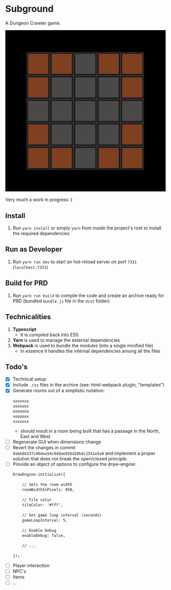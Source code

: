 # Subground

A Dungeon Crawler game.

![Subground - WIP](Subgroud_wip.png)

Very much a work in progress :)

## Install
1. Run `yarn install` or simply `yarn` from inside the project's root to install the required dependencies

## Run as Developer
1. Run `yarn run dev` to start an hot-reload server on port `7331` (`localhost:7331`) 

## Build for PRD
1. Run `yarn run build` to compile the code and create an archive ready for PRD (bundled `bundle.js` file in the `dist` folder) 

## Technicalities
1. **Typescript**
    - It is compiled back into ES5
2. **Yarn** is used to manage the external dependencies
3. **Webpack** is used to bundle the modules (into a single minified file)
    - In essence it handles the internal dependencies among all the files

## Todo's
- [x] Technical setup
- [x] Include `.css` files in the archive (see: html-webpack plugin, "templates")
- [x] Generate rooms out of a simplistic notation:
    ```
    xxxoxxx
    xooooox
    ooooooo
    xooooox
    xxxxxxx
    ```
    - should result in a room being built that has a passage in the North, East and West
- [ ] Regenerate GUI when dimensions change
- [ ] Revert the changes in commit `9abb04337c40dea54c949ae92bd28bdc2541e5a8` and implement a proper solution that does not break the open/closed principle.
- [ ] Provide an object of options to configure the draw-engine:
    ```
    DrawEngine.initialize({
    
        // Sets the room width
        roomWidthInPixels: 850,
        
        // Tile color
        tileColor: '#fff',
        
        // Set game loop interval (seconds)
        gameLoopInterval: 5,
        
        // Enable Debug
        enableDebug: false,
        
        // ...
    
    });
    ```
- [ ] Player interaction
- [ ] NPC's
- [ ] Items
- [ ] ...
